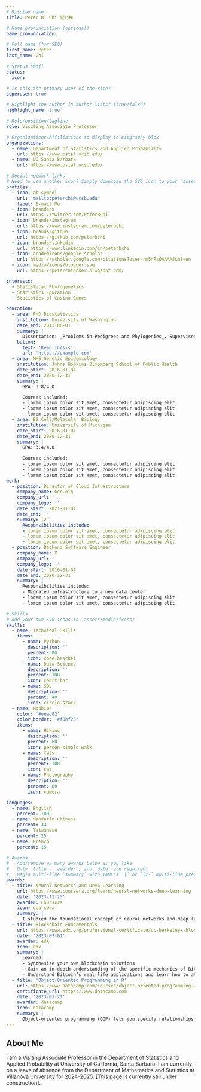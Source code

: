 ```yaml
---
# Display name
title: Peter B. Chi 紀乃民

# Name pronunciation (optional)
name_pronunciation: 

# Full name (for SEO)
first_name: Peter
last_name: Chi

# Status emoji
status:
  icon: 

# Is this the primary user of the site?
superuser: true

# Highlight the author in author lists? (true/false)
highlight_name: true

# Role/position/tagline
role: Visiting Associate Professor

# Organizations/Affiliations to display in Biography blox
organizations:
  - name: Department of Statistics and Applied Probability
    url: https://www.pstat.ucsb.edu/
  - name: UC Santa Barbara
    url: https://www.pstat.ucsb.edu/

# Social network links
# Need to use another icon? Simply download the SVG icon to your `assets/media/icons/` folder.
profiles:
  - icon: at-symbol
    url: 'mailto:peterchi@ucsb.edu'
    label: E-mail Me
  - icon: brands/x
    url: https://twitter.com/PeterBChi
  - icon: brands/instagram
    url: https://www.instagram.com/peterbchi
  - icon: brands/github
    url: https://github.com/peterbchi
  - icon: brands/linkedin
    url: https://www.linkedin.com/in/peterbchi
  - icon: academicons/google-scholar
    url: https://scholar.google.com/citations?user=rm5nPsQAAAAJ&hl=en
  - icon: media/icons/blogger.svg
    url: https://peterchipoker.blogspot.com/

interests:
  - Statistical Phylogenetics
  - Statistics Education
  - Statistics of Casino Games

education:
  - area: PhD Biostatistics
    institution: University of Washington
    date_end: 2013-06-01
    summary: |
      Dissertation: _Problems in Pedigrees and Phylogenies_. Supervised by [Dr. Volodymyr Minin](https://www.stat.uci.edu/faculty/vladimir-minin/). A version of one chapter won a runner-up award in the Student Paper Competition at the [WNAR conference](https://wnarofibs.wildapricot.org/), and was published in PeerJ ([Chi et al. 2014](https://peerj.com/articles/373/)).
    button:
      text: 'Read Thesis'
      url: 'https://example.com'
  - area: MHS Genetic Epidemiology
    institution: Johns Hopkins Bloomberg School of Public Health
    date_start: 2016-01-01
    date_end: 2020-12-31
    summary: |
      GPA: 3.8/4.0

      Courses included:
      - lorem ipsum dolor sit amet, consectetur adipiscing elit
      - lorem ipsum dolor sit amet, consectetur adipiscing elit
      - lorem ipsum dolor sit amet, consectetur adipiscing elit
  - area: BS Cell/Molecular Biology
    institution: University of Michigan
    date_start: 2016-01-01
    date_end: 2020-12-31
    summary: |
      GPA: 3.4/4.0
      
      Courses included:
      - lorem ipsum dolor sit amet, consectetur adipiscing elit
      - lorem ipsum dolor sit amet, consectetur adipiscing elit
      - lorem ipsum dolor sit amet, consectetur adipiscing elit
work:
  - position: Director of Cloud Infrastructure
    company_name: GenCoin
    company_url: ''
    company_logo: ''
    date_start: 2021-01-01
    date_end: ''
    summary: |2-
      Responsibilities include:
      - lorem ipsum dolor sit amet, consectetur adipiscing elit
      - lorem ipsum dolor sit amet, consectetur adipiscing elit
      - lorem ipsum dolor sit amet, consectetur adipiscing elit
  - position: Backend Software Engineer
    company_name: X
    company_url: ''
    company_logo: ''
    date_start: 2016-01-01
    date_end: 2020-12-31
    summary: |
      Responsibilities include:
      - Migrated infrastructure to a new data center
      - lorem ipsum dolor sit amet, consectetur adipiscing elit
      - lorem ipsum dolor sit amet, consectetur adipiscing elit

# Skills
# Add your own SVG icons to `assets/media/icons/`
skills:
  - name: Technical Skills
    items:
      - name: Python
        description: ''
        percent: 80
        icon: code-bracket
      - name: Data Science
        description: ''
        percent: 100
        icon: chart-bar
      - name: SQL
        description: ''
        percent: 40
        icon: circle-stack
  - name: Hobbies
    color: '#eeac02'
    color_border: '#f0bf23'
    items:
      - name: Hiking
        description: ''
        percent: 60
        icon: person-simple-walk
      - name: Cats
        description: ''
        percent: 100
        icon: cat
      - name: Photography
        description: ''
        percent: 80
        icon: camera

languages:
  - name: English
    percent: 100
  - name: Mandarin Chinese
    percent: 33
  - name: Taiwanese
    percent: 25
  - name: French
    percent: 15

# Awards.
#   Add/remove as many awards below as you like.
#   Only `title`, `awarder`, and `date` are required.
#   Begin multi-line `summary` with YAML's `|` or `|2-` multi-line prefix and indent 2 spaces below.
awards:
  - title: Neural Networks and Deep Learning
    url: https://www.coursera.org/learn/neural-networks-deep-learning
    date: '2023-11-25'
    awarder: Coursera
    icon: coursera
    summary: |
      I studied the foundational concept of neural networks and deep learning. By the end, I was familiar with the significant technological trends driving the rise of deep learning; build, train, and apply fully connected deep neural networks; implement efficient (vectorized) neural networks; identify key parameters in a neural network’s architecture; and apply deep learning to your own applications.
  - title: Blockchain Fundamentals
    url: https://www.edx.org/professional-certificate/uc-berkeleyx-blockchain-fundamentals
    date: '2023-07-01'
    awarder: edX
    icon: edx
    summary: |
      Learned:
      - Synthesize your own blockchain solutions
      - Gain an in-depth understanding of the specific mechanics of Bitcoin
      - Understand Bitcoin’s real-life applications and learn how to attack and destroy Bitcoin, Ethereum, smart contracts and Dapps, and alternatives to Bitcoin’s Proof-of-Work consensus algorithm
  - title: 'Object-Oriented Programming in R'
    url: https://www.datacamp.com/courses/object-oriented-programming-with-s3-and-r6-in-r
    certificate_url: https://www.datacamp.com
    date: '2023-01-21'
    awarder: datacamp
    icon: datacamp
    summary: |
      Object-oriented programming (OOP) lets you specify relationships between functions and the objects that they can act on, helping you manage complexity in your code. This is an intermediate level course, providing an introduction to OOP, using the S3 and R6 systems. S3 is a great day-to-day R programming tool that simplifies some of the functions that you write. R6 is especially useful for industry-specific analyses, working with web APIs, and building GUIs.
---
```


## About Me

I am a Visiting Associate Professor in the Department of Statistics and Applied Probability at University of California, Santa Barbara. I am currently on a leave of absence from the Department of Mathematics and Statistics at Villanova University for 2024-2025. [This page is currently still under construction].
